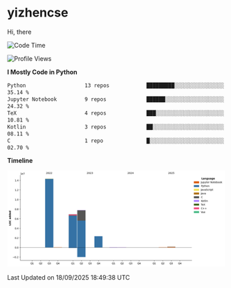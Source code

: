# yizhencse


Hi, there

<!--START_SECTION:waka-->
![Code Time](http://img.shields.io/badge/Code%20Time-207%20hrs%2059%20mins-blue)

![Profile Views](http://img.shields.io/badge/Profile%20Views-1-blue)

**I Mostly Code in Python** 

```text
Python                   13 repos            █████████░░░░░░░░░░░░░░░░   35.14 % 
Jupyter Notebook         9 repos             ██████░░░░░░░░░░░░░░░░░░░   24.32 % 
TeX                      4 repos             ███░░░░░░░░░░░░░░░░░░░░░░   10.81 % 
Kotlin                   3 repos             ██░░░░░░░░░░░░░░░░░░░░░░░   08.11 % 
C                        1 repo              █░░░░░░░░░░░░░░░░░░░░░░░░   02.70 % 
```



**Timeline**

![Lines of Code chart](https://raw.githubusercontent.com/yizhencse/yizhencse/main/assets/bar_graph.png)


 Last Updated on 18/09/2025 18:49:38 UTC
<!--END_SECTION:waka-->

